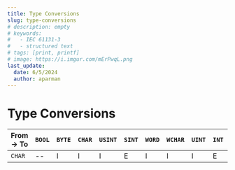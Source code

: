 ```yaml
---
title: Type Conversions
slug: type-conversions
# description: empty
# keywords:
#   - IEC 61131-3
#   - structured text
# tags: [print, printf]
# image: https://i.imgur.com/mErPwqL.png
last_update:
  date: 6/5/2024
  author: aparman
---
```


# Type Conversions

| From → To | `BOOL` | `BYTE` | `CHAR` | `USINT` | `SINT` | `WORD` | `WCHAR` | `UINT` | `INT` | `DWORD` | `UDINT` | `DINT` | `REAL` | `LWORD` | `ULINT` | `LINT` | `LREAL` | `STRING` | `WSTRING` |
| --------- | ------ | ------ | ------ | ------- | ------ | ------ | ------- | ------ | ----- | ------- | ------- | ------ | ------ | ------- | ------- | ------ | ------- | -------- | --------- |
| `CHAR`    | --     | I      | I      | I       | E      | I      | I       | I      | E     | I       | I       | E      | --     | I       | I       | E      | --      | I        | I         |
